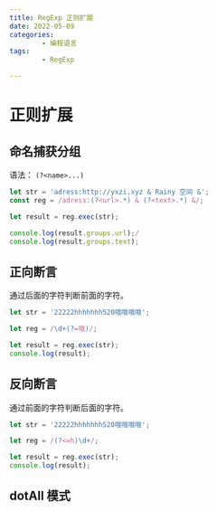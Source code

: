 ```yaml
---
title: RegExp 正则扩展
date: 2022-05-09
categories:
        - 编程语言
tags:
        - RegExp

---
```


# 正则扩展

## 命名捕获分组

语法： `(?<name>...)`

```js
let str = 'adress:http://yxzi.xyz & Rainy 空间 &';
const reg = /adress:(?<url>.*) & (?<text>.*) &/;

let result = reg.exec(str);

console.log(result.groups.url);/
console.log(result.groups.text);

```

## 正向断言

通过后面的字符判断前面的字符。

```js
let str = '22222hhhhhhh520哦哦哦哦';

let reg = /\d+(?=哦)/;

let result = reg.exec(str);
console.log(result);

```

## 反向断言

通过前面的字符判断后面的字符。

```js
let str = '22222hhhhhhh520哦哦哦哦';

let reg = /(?<=h)\d+/;

let result = reg.exec(str);
console.log(result);

```

## dotAll 模式
